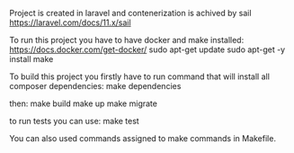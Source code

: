 Project is created in laravel and contenerization is achived by sail
https://laravel.com/docs/11.x/sail

To run this project you have to have docker and make installed:
https://docs.docker.com/get-docker/
sudo apt-get update
sudo apt-get -y install make

To build this project you firstly have to run command that will install all composer dependencies:
    make dependencies

then:
    make build
    make up
    make migrate

to run tests you can use:
    make test

You can also used commands assigned to make commands in Makefile.
